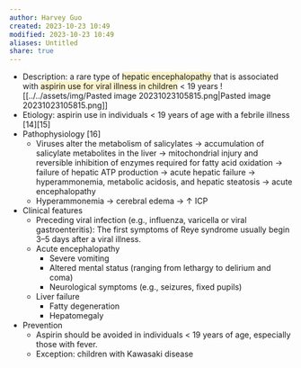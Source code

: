```yaml
---
author: Harvey Guo
created: 2023-10-23 10:49
modified: 2023-10-23 10:49
aliases: Untitled
share: true
---
```


- Description: a rare type of <span style="background:rgba(240, 200, 0, 0.2)">hepatic encephalopathy</span> that is associated with <span style="background:rgba(240, 200, 0, 0.2)">aspirin use for viral illness in children</span> < 19 years ![[../../assets/img/Pasted image 20231023105815.png|Pasted image 20231023105815.png]]
- Etiology: aspirin use in individuals < 19 years of age with a febrile illness  [14][15]
- Pathophysiology [16]
	- Viruses alter the metabolism of salicylates  → accumulation of salicylate metabolites in the liver → mitochondrial injury and reversible inhibition of enzymes required for fatty acid oxidation → failure of hepatic ATP production → acute hepatic failure → hyperammonemia, metabolic acidosis, and hepatic steatosis → acute encephalopathy
	- Hyperammonemia → cerebral edema → ↑ ICP
- Clinical features
	- Preceding viral infection (e.g., influenza, varicella or viral gastroenteritis): The first symptoms of Reye syndrome usually begin 3–5 days after a viral illness.
	- Acute encephalopathy
		- Severe vomiting 
		- Altered mental status (ranging from lethargy to delirium and coma)
		- Neurological symptoms (e.g., seizures, fixed pupils)
	- Liver failure
		- Fatty degeneration
		- Hepatomegaly
- Prevention
	- Aspirin should be avoided in individuals < 19 years of age, especially those with fever.
	- Exception: children with Kawasaki disease